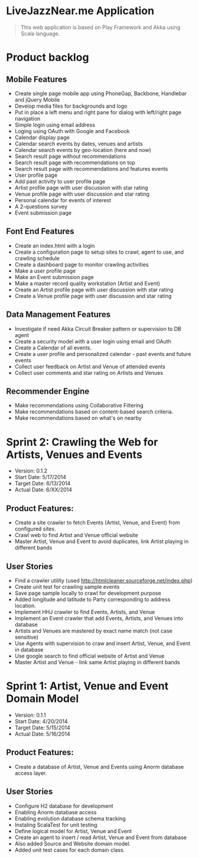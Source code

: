 # LiveJazzNear.me Application

> This web application is based on Play Framework and Akka using Scala language.

# Product backlog

## Mobile Features
- Create single page mobile app using PhoneGap, Backbone, Handlebar and jQuery Mobile
- Develop media files for backgrounds and logo
- Put in place a left menu and right pane for dialog with left/right page navigation
- Simple login using email address
- Loging using OAuth with Google and Facebook
- Calendar display page
- Calendar search events by dates, venues and artists
- Calendar search events by geo-location (here and now)
- Search result page without recommendations
- Search result page with recommendations on top
- Search result page with recommendations and features events
- User profile page
- Add past activity to user profile page
- Artist profile page with user discussion with star rating
- Venue profile page with user discussion and star rating
- Personal calendar for events of interest
- A 2-questions survey
- Event submission page

## Font End Features
- Create an index.html with a login
- Create a configuration page to setup sites to crawl, agent to use, and crawling schedule
- Create a dashboard page to monitor crawling activities
- Make a user profile page
- Make an Event submission page
- Make a master record quality workstation (Artist and Event)
- Create an Artist profile page with user discussion with star rating
- Create a Venue profile page with user discussion and star rating

## Data Management Features
- Investigate if need Akka Circuit Breaker pattern or supervision to DB agent
- Create a security model with a user login using email and OAuth 
- Create a Calendar of all events.
- Create a user profile and personalized calendar - past events and future events
- Collect user feedback on Artist and Venue of attended events 
- Collect user comments and star rating on Artists and Venues

## Recommender Engine
- Make recommendations using Collaborative Filtering
- Make recommendations based on content-based search criteria.
- Make recommendations based on what's on nearby


# Sprint 2: Crawling the Web for Artists, Venues and Events

- Version: 0.1.2
- Start Date: 5/17/2014
- Target Date: 6/13/2014
- Actual Date: 6/XX/2014

## Product Features:
- Create a site crawler to fetch Events (Artist, Venue, and Event) from configured sites.
- Crawl web to find Artist and Venue official website
- Master Artist, Venue and Event to avoid duplicates, link Artist playing in different bands

## User Stories
- Find a crawler utility (used http://htmlcleaner.sourceforge.net/index.php)
- Create unit test for crawling sample events
- Save page sample locally to crawl for development purpose
- Added longitude and latitude to Party corresponding to address location.
- Implement HHJ crawler to find Events, Artists, and Venue
- Implement an Event crawler that add Events, Artists, and Venues into database
- Artists and Venues are mastered by exact name match (not case sensitive)
- Use Agents with supervision to craw and insert Artist, Venue, and Event in database
- Use google search to find official website of Artist and Venue
- Master Artist and Venue - link same Artist playing in different bands


# Sprint 1: Artist, Venue and Event Domain Model

- Version: 0.1.1
- Start Date: 4/20/2014
- Target Date: 5/15/2014
- Actual Date: 5/16/2014

## Product Features:
- Create a database of Artist, Venue and Events using Anorm database access layer.

## User Stories
- Configure H2 database for development
- Enabling Anorm database access
- Enabling evolution database schema tracking
- Instaling ScalaTest for unit testing
- Define logical model for Artist, Venue and Event
- Create an agent to insert / read Artist, Venue and Event from database
- Also added Source and Website domain model.
- Added unit test cases for each domain class.

